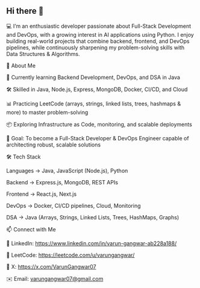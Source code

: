 ## Hi there 👋
💻 I’m an enthusiastic developer passionate about Full-Stack Development and DevOps, with a growing interest in AI applications using Python. I enjoy building real-world projects that combine backend, frontend, and DevOps pipelines, while continuously sharpening my problem-solving skills with Data Structures & Algorithms.


🚀 About Me

🌱 Currently learning Backend Development, DevOps, and DSA in Java

🛠 Skilled in Java, Node.js, Express, MongoDB, Docker, CI/CD, and Cloud

📊 Practicing LeetCode (arrays, strings, linked lists, trees, hashmaps & more) to master problem-solving

📦 Exploring Infrastructure as Code, monitoring, and scalable deployments

🎯 Goal: To become a Full-Stack Developer & DevOps Engineer capable of architecting robust, scalable solutions

🛠 Tech Stack

Languages → Java, JavaScript (Node.js), Python

Backend → Express.js, MongoDB, REST APIs

Frontend → React.js, Next.js

DevOps → Docker, CI/CD pipelines, Cloud, Monitoring

DSA → Java (Arrays, Strings, Linked Lists, Trees, HashMaps, Graphs)

📫 Connect with Me

🔗 LinkedIn: https://www.linkedin.com/in/varun-gangwar-ab228a188/

🐙 LeetCode: https://leetcode.com/u/varungangwar/

💁 X: https://x.com/VarunGangwar07

✉️ Email: varungangwar07@gmail.com
